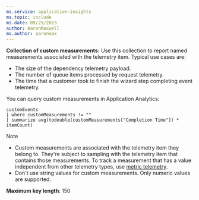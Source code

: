 ```yaml
---
ms.service: application-insights
ms.topic: include
ms.date: 09/25/2023
author: AaronMaxwell
ms.author: aaronmax
---
```


**Collection of custom measurements:** Use this collection to report named measurements associated with the telemetry item. Typical use cases are:

* The size of the dependency telemetry payload.
* The number of queue items processed by request telemetry.
* The time that a customer took to finish the wizard step completing event telemetry.

You can query custom measurements in Application Analytics:

```
customEvents
| where customMeasurements != ""
| summarize avg(todouble(customMeasurements["Completion Time"]) * itemCount)
```

 > [!NOTE]
 > * Custom measurements are associated with the telemetry item they belong to. They're subject to sampling with the telemetry item that contains those measurements. To track a measurement that has a value independent from other telemetry types, use [metric telemetry](../api-custom-events-metrics.md).
 > * Don't use string values for custom measurements. Only numeric values are supported.

**Maximum key length**: 150
